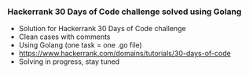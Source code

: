 ### Hackerrank 30 Days of Code challenge solved using Golang ###

* Solution for Hackerrank 30 Days of Code challenge
* Clean cases with comments
* Using Golang (one task = one .go file)
* https://www.hackerrank.com/domains/tutorials/30-days-of-code
* Solving in progress, stay tuned